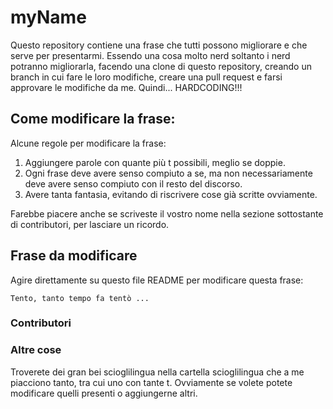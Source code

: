 # myName
Questo repository contiene una frase che tutti possono migliorare e che serve per presentarmi. Essendo una cosa molto nerd soltanto i nerd potranno migliorarla, facendo una clone di questo repository, creando un branch in cui fare le loro modifiche, creare una pull request e farsi approvare le modifiche da me. Quindi... HARDCODING!!!

## Come modificare la frase:
Alcune regole per modificare la frase:
1. Aggiungere parole con quante più t possibili, meglio se doppie.
2. Ogni frase deve avere senso compiuto a se, ma non necessariamente deve avere senso compiuto con il resto del discorso.
3. Avere tanta fantasia, evitando di riscrivere cose già scritte ovviamente.    

Farebbe piacere anche se scriveste il vostro nome nella sezione sottostante di contributori, per lasciare un ricordo.

## Frase da modificare
Agire direttamente su questo file README per modificare questa frase:
    
    Tento, tanto tempo fa tentò ...

### Contributori

### Altre cose
Troverete dei gran bei scioglilingua nella cartella scioglilingua che a me piacciono tanto, tra cui uno con tante t.
Ovviamente se volete potete modificare quelli presenti o aggiungerne altri.
